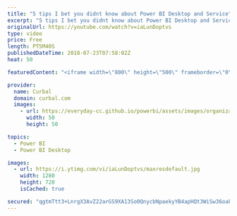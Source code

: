 ```yaml
---
title: "5 tips I bet you didnt know about Power BI Desktop and Service"
excerpt: "5 tips I bet you didnt know about Power BI Desktop and Service... Or did you know them? Let me know in the comments box!  ***Special thanks to Rune Lauritzen for helping me with the sound problems!!! ****   Looking for a download file? Go to our Download Center: https://curbal.com/donwload-center  SUBSCRIBE"
originalUrl: https://youtube.com/watch?v=iaLunDoptvs
type: video
price: Free
length: PT5M40S
publishedDateTime: 2018-07-23T07:58:02Z
heat: 50

featuredContent: "<iframe width=\"800\" height=\"500\" frameborder=\"0\" src=\"https://www.youtube.com/embed/iaLunDoptvs\" allow=\"accelerometer; autoplay; encrypted-media; gyroscope; picture-in-picture\" allowfullscreen></iframe>"

provider:
  name: Curbal
  domain: curbal.com
  images:
    - url: https://everyday-cc.github.io/powerbi/assets/images/organizations/curbal.com-50x50.jpg
      width: 50
      height: 50

topics:
  - Power BI
  - Power BI Desktop

images:
  - url: https://i.ytimg.com/vi/iaLunDoptvs/maxresdefault.jpg
    width: 1280
    height: 720
    isCached: true

secured: "qgtmTtt3+LnrgX3AvZ22arGS9XA13So0QnycbNpaekyYB4apHQt3WiSw36oaEMMHhlq563ILDflZbvmuzDN1C31IaEXU8QuCbtyA5BpKh9hcimCKaAk57e3fei4b9X9IfwAEipRk23/bn+ElRwiiKQ/SVsIxaXQpa0SS4CoPuk7DlvhrQmTpLeBa4/NP6N8fIBzhfvg7XCa9mruxLPDNc8/lRWPWKvVmEmxpJ6WVpruIG0DXj5p/HR8DCTLOly5MvNmpx8oH+Jztinl7Jj7IyrjtHKtKxdOCpTxeYhdUcw1jJhpTc60l9x5RN9xphcQRimtNZFfvt3nRXJg6uS3PSn65OeFumjPgFL0KAYYOjvyToHBQllaGffLLWW4E/YRqUmfmdmFKrukRQJeBBKCJmZCAoOn85ElynSMKdC/BBSk=;mqPpUt6JTO12yhjt6F44fg=="
---
```


